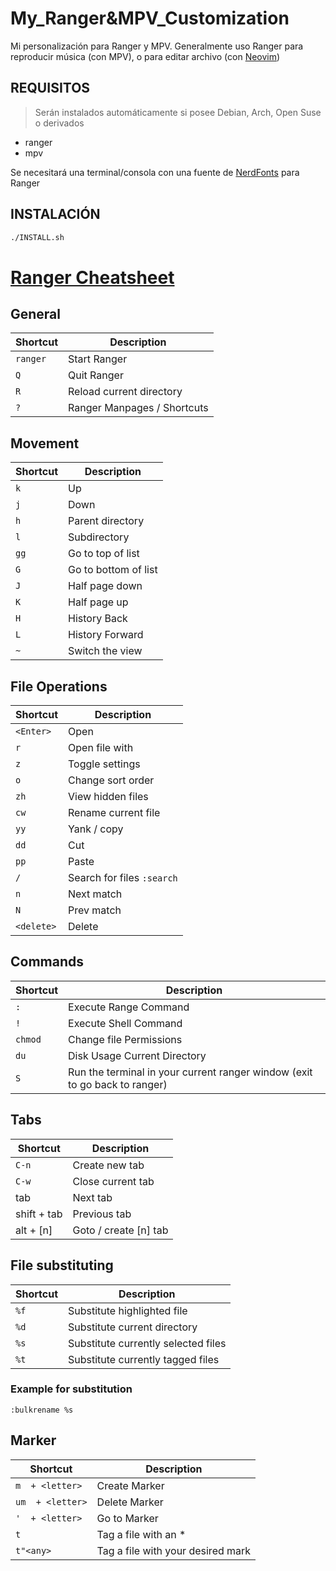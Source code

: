 # My_Ranger&MPV_Customization
Mi personalización para Ranger y MPV. Generalmente uso Ranger para reproducir música (con MPV), o para editar archivo (con [Neovim](https://github.com/Ezee1015/My_VIM_Customization))

## REQUISITOS
> Serán instalados automáticamente si posee Debian, Arch, Open Suse o derivados
- ranger
- mpv

Se necesitará una terminal/consola con una fuente de [NerdFonts](https://www.nerdfonts.com/) para Ranger

## INSTALACIÓN
```bash
./INSTALL.sh
```

# [Ranger Cheatsheet](https://gist.github.com/heroheman/aba73e47443340c35526755ef79647eb)

## General
| Shortcut | Description                 |
|----------|-----------------------------|
| `ranger` | Start Ranger                |
| `Q`      | Quit Ranger                 |
| `R`      | Reload current directory    |
| `?`      | Ranger Manpages / Shortcuts |


## Movement
| Shortcut | Description          |
|----------|----------------------|
| `k`      | Up                   |
| `j`      | Down                 |
| `h`      | Parent directory     |
| `l`      | Subdirectory         |
| `gg`     | Go to top of list    |
| `G`      | Go to bottom of list |
| `J`      | Half page down       |
| `K`      | Half page up         |
| `H`      | History Back         |
| `L`      | History Forward      |
| `~`      | Switch the view      |

## File Operations
| Shortcut   | Description                |
|------------|----------------------------|
| `<Enter>`  | Open                       |
| `r`        | Open file with             |
| `z`        | Toggle settings            |
| `o`        | Change sort order          |
| `zh`       | View hidden files          |
| `cw`       | Rename current file        |
| `yy`       | Yank / copy                |
| `dd`       | Cut                        |
| `pp`       | Paste                      |
| `/`        | Search for files `:search` |
| `n`        | Next match                 |
| `N`        | Prev match                 |
| `<delete>` | Delete                     |


## Commands
| Shortcut | Description                                                                |
|----------|----------------------------------------------------------------------------|
| `:`      | Execute Range Command                                                      |
| `!`      | Execute Shell Command                                                      |
| `chmod`  | Change file Permissions                                                    |
| `du`     | Disk Usage Current Directory                                               |
| `S`      | Run the terminal in your current ranger window (exit to go back to ranger) |

## Tabs
| Shortcut    | Description           |
|-------------|-----------------------|
| `C-n`       | Create new tab        |
| `C-w`       | Close current tab     |
| tab         | Next tab              |
| shift + tab | Previous tab          |
| alt + [n]   | Goto / create [n] tab |

## File substituting
| Shortcut | Description                         |
|----------|-------------------------------------|
| `%f`     | Substitute highlighted file         |
| `%d`     | Substitute current directory        |
| `%s`     | Substitute currently selected files |
| `%t`     | Substitute currently tagged files   |

### Example for substitution
`:bulkrename %s`

## Marker
| Shortcut         | Description                       |
|------------------|-----------------------------------|
| `m  + <letter>`  | Create Marker                     |
| `um  + <letter>` | Delete Marker                     |
| `'  + <letter>`  | Go to Marker                      |
| `t`              | Tag a file with an *              |
| `t"<any>`        | Tag a file with your desired mark |

